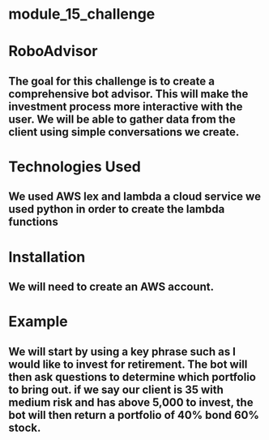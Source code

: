 # module_15_challenge
# RoboAdvisor
The goal for this challenge is to create a comprehensive bot advisor. This will make the investment process more interactive with the user. We will be able to gather data from the client using simple conversations we create.
-------------------------------------------------------------------------------------------------------------------------

# Technologies Used
We used AWS lex and lambda a cloud service we used python in order to create the lambda functions  
-------------------------------------------------------------------------------------------------------------------------

# Installation
We will need to create an AWS account.
-------------------------------------------------------------------------------------------------------------------------

# Example
We will start by using a key phrase such as I would like to invest for retirement. The bot will then ask questions to determine which portfolio to bring out. if we say our client is 35 with medium risk and has above 5,000 to invest, the bot will then return a portfolio of 40% bond 60% stock. 
-------------------------------------------------------------------------------------------------------------------------